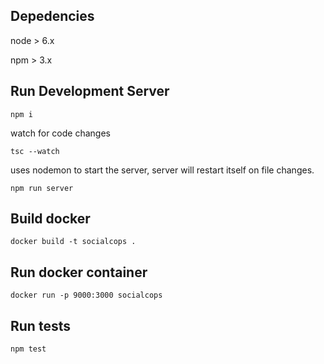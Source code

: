 
## Depedencies
node > 6.x

npm > 3.x

## Run Development Server
`npm i`

watch for code changes

`tsc --watch`

uses nodemon to start the server, server will restart itself on file changes.

`npm run server`


## Build docker
`docker build -t socialcops .`

## Run docker container
`docker run -p 9000:3000 socialcops`


## Run tests
`npm test`

